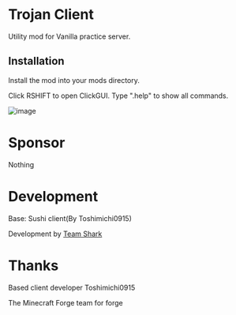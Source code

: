 # Trojan Client

Utility mod for Vanilla practice server.

## Installation

Install the mod into your mods directory.

Click RSHIFT to open ClickGUI.
Type ".help" to show all commands.

![image](https://user-images.githubusercontent.com/26406334/180602115-c524c7b8-59ad-4352-b02c-a868f34c239b.png)

# Sponsor

Nothing

# Development
Base: Sushi client(By Toshimichi0915)

Development by [Team Shark](https://discord.gg/2hWEtmvNue)

# Thanks
Based client developer Toshimichi0915

The Minecraft Forge team for forge
